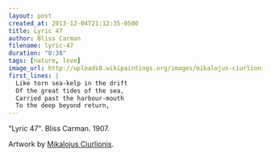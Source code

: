 ```yaml
---
layout: post
created_at: 2013-12-04T21:12:35-0500
title: Lyric 47
author: Bliss Carman
filename: lyric-47
duration: "0:38"
tags: [nature, love]
image_url: http://uploads8.wikipaintings.org/images/mikalojus-ciurlionis/sea-at-night-1906.jpg
first_lines: |
  Like torn sea-kelp in the drift
  Of the great tides of the sea,
  Carried past the harbour-mouth
  To the deep beyond return,
---
```


"Lyric 47".  Bliss Carman.  1907.

Artwork by [Mikalojus Ciurlionis](http://www.wikipaintings.org/en/mikalojus-ciurlionis/sea-at-night-1906).
